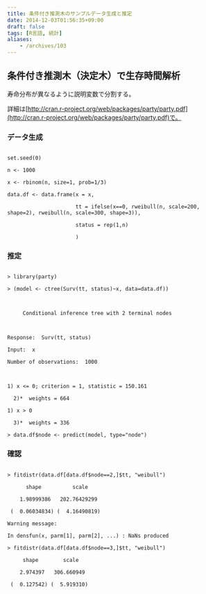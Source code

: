```yaml
---
title: 条件付き推測木のサンプルデータ生成と推定
date: 2014-12-03T01:56:35+09:00
draft: false
tags: [R言語, 統計]
aliases:
    - /archives/103
---
```


## 条件付き推測木（決定木）で生存時間解析

寿命分布が異なるように説明変数で分割する。

詳細は[http://cran.r-project.org/web/packages/party/party.pdf](http://cran.r-project.org/web/packages/party/party.pdf)で。

### データ生成
~~~~{.r}
set.seed(0)
n <- 1000
x <- rbinom(n, size=1, prob=1/3)
data.df <- data.frame(x = x,
                      tt = ifelse(x==0, rweibull(n, scale=200, shape=2), rweibull(n, scale=300, shape=3)),
                      status = rep(1,n)
                      )
~~~~

### 推定
~~~~{.r}
> library(party)
> (model <- ctree(Surv(tt, status)~x, data=data.df))

	 Conditional inference tree with 2 terminal nodes

Response:  Surv(tt, status) 
Input:  x 
Number of observations:  1000 

1) x <= 0; criterion = 1, statistic = 150.161
  2)*  weights = 664 
1) x > 0
  3)*  weights = 336 
> data.df$node <- predict(model, type="node")
~~~~

### 確認
~~~~{.r}
> fitdistr(data.df[data.df$node==2,]$tt, "weibull")
      shape          scale    
    1.98999386   202.76429299 
 (  0.06034834) (  4.16490819)
Warning message:
In densfun(x, parm[1], parm[2], ...) : NaNs produced
> fitdistr(data.df[data.df$node==3,]$tt, "weibull")
     shape        scale   
    2.974397   306.660949 
 (  0.127542) (  5.919310)
~~~~

